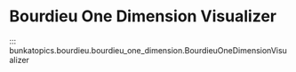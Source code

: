 # Bourdieu One Dimension Visualizer

::: bunkatopics.bourdieu.bourdieu_one_dimension.BourdieuOneDimensionVisualizer
